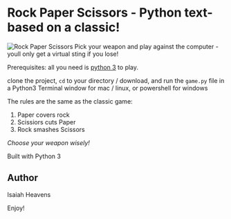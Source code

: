 # Rock Paper Scissors - Python text-based on  a classic!
![Rock Paper Scissors](rps)
Pick your weapon and play against the computer - youll only get a virtual sting if you lose!

Prerequisites: all you need is [python 3](https://www.python.org) to play.

clone the project, `cd` to your directory / download, and run the `game.py` file
in a Python3 Terminal window for mac / linux, or powershell for windows

The rules are the same as the classic game:

1. Paper covers rock
2. Scissiors cuts Paper
3. Rock smashes Scissors

*Choose your weapon wisely!*

Built with Python 3

## Author

Isaiah Heavens

Enjoy!